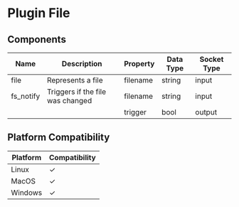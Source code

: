 # Plugin File

## Components

| Name      | Description                      | Property | Data Type | Socket Type |
|-----------|----------------------------------|----------|-----------|-------------|
| file      | Represents a file                | filename | string    | input       |
| fs_notify | Triggers if the file was changed | filename | string    | input       |
|           |                                  | trigger  | bool      | output      |

## Platform Compatibility

| Platform | Compatibility |
|----------|---------------|
| Linux    | ✓             |
| MacOS    | ✓             |
| Windows  | ✓             |
